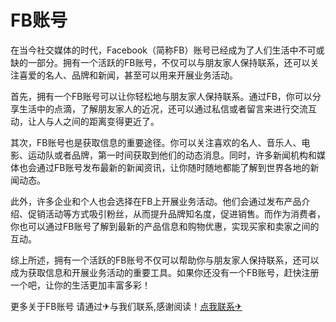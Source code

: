 # FB账号

在当今社交媒体的时代，Facebook（简称FB）账号已经成为了人们生活中不可或缺的一部分。拥有一个活跃的FB账号，不仅可以与朋友家人保持联系，还可以关注喜爱的名人、品牌和新闻，甚至可以用来开展业务活动。

首先，拥有一个FB账号可以让你轻松地与朋友家人保持联系。通过FB，你可以分享生活中的点滴，了解朋友家人的近况，还可以通过私信或者留言来进行交流互动，让人与人之间的距离变得更近了。

其次，FB账号也是获取信息的重要途径。你可以关注喜欢的名人、音乐人、电影、运动队或者品牌，第一时间获取到他们的动态消息。同时，许多新闻机构和媒体也会通过FB账号发布最新的新闻资讯，让你随时随地都能了解到世界各地的新闻动态。

此外，许多企业和个人也会选择在FB上开展业务活动。他们会通过发布产品介绍、促销活动等方式吸引粉丝，从而提升品牌知名度，促进销售。而作为消费者，你也可以通过FB账号了解到最新的产品信息和购物优惠，实现买家和卖家之间的互动。

综上所述，拥有一个活跃的FB账号不仅可以帮助你与朋友家人保持联系，还可以成为获取信息和开展业务活动的重要工具。如果你还没有一个FB账号，赶快注册一个吧，让你的生活更加丰富多彩！

更多关于FB账号 请通过✈与我们联系,感谢阅读！[点我联系✈](https://img.k02.cc)